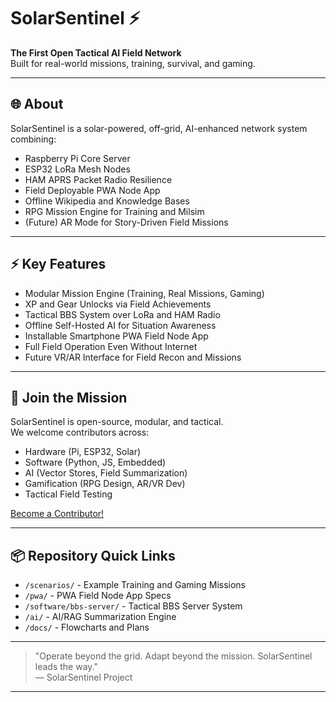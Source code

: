 # SolarSentinel ⚡

**The First Open Tactical AI Field Network**  
Built for real-world missions, training, survival, and gaming.

---

## 🌐 About

SolarSentinel is a solar-powered, off-grid, AI-enhanced network system combining:

- Raspberry Pi Core Server
- ESP32 LoRa Mesh Nodes
- HAM APRS Packet Radio Resilience
- Field Deployable PWA Node App
- Offline Wikipedia and Knowledge Bases
- RPG Mission Engine for Training and Milsim
- (Future) AR Mode for Story-Driven Field Missions

---

## ⚡ Key Features

- Modular Mission Engine (Training, Real Missions, Gaming)
- XP and Gear Unlocks via Field Achievements
- Tactical BBS System over LoRa and HAM Radio
- Offline Self-Hosted AI for Situation Awareness
- Installable Smartphone PWA Field Node App
- Full Field Operation Even Without Internet
- Future VR/AR Interface for Field Recon and Missions

---

## 🚀 Join the Mission

SolarSentinel is open-source, modular, and tactical.  
We welcome contributors across:

- Hardware (Pi, ESP32, Solar)
- Software (Python, JS, Embedded)
- AI (Vector Stores, Field Summarization)
- Gamification (RPG Design, AR/VR Dev)
- Tactical Field Testing

[Become a Contributor!](#)

---

## 📦 Repository Quick Links

- `/scenarios/` - Example Training and Gaming Missions
- `/pwa/` - PWA Field Node App Specs
- `/software/bbs-server/` - Tactical BBS Server System
- `/ai/` - AI/RAG Summarization Engine
- `/docs/` - Flowcharts and Plans

---

> "Operate beyond the grid. Adapt beyond the mission. SolarSentinel leads the way."  
> — SolarSentinel Project

---